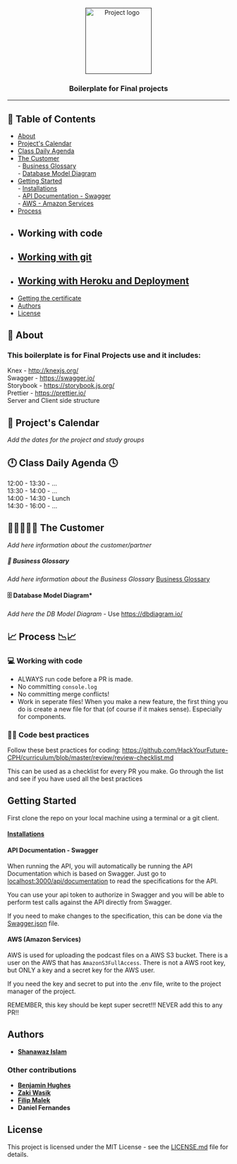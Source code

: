 
<p align="center">
  <a href="" rel="noopener">
 <img width=150px height=150px src="https://www.hackyourfuture.dk/static/logo-dark.svg" alt="Project logo"></a>
</p>

<h3 align="center">Boilerplate for Final projects
</h3>

---

## 📝 Table of Contents

- [About](#about)
- [Project's Calendar](#projects-calendar)
- [Class Daily Agenda](#class-daily-agenda)
- [The Customer](#the-customer)   
        - [Business Glossary](/BusinessGlossary.md)   
        - [Database Model Diagram](#️database-model)   
- [Getting Started](#getting_started)   
        - [Installations](/installations.md)   
        - [API Documentation - Swagger](#api-documentation)    
        - [AWS - Amazon Services](#aws)   
- [Process](#process)   
- ## Working with code   
- ## [Working with git](/working-with-git.md)   
- ## [Working with Heroku and Deployment](#code)   
- [Getting the certificate](/certificate.md)  
- [Authors](#authors)   
- [License](#license)  



## 🧐 About <a name = "about"></a>

### This boilerplate is for Final Projects use and it includes:

Knex - http://knexjs.org/    
Swagger - https://swagger.io/        
Storybook - https://storybook.js.org/       
Prettier - https://prettier.io/      
Server and Client side structure  

## 📅 Project's Calendar

*Add the dates for the project and study groups*

## 🕛 Class Daily Agenda 🕓

12:00 - 13:30 - ...   
13:30 - 14:00 - ...   
14:00 - 14:30 - Lunch   
14:30 - 16:00 - ...   

## 👩‍💼💡👨‍💼 The Customer 

*Add here information about the customer/partner*

##### 💼 Business Glossary

*Add here information about the Business Glossary*
[Business Glossary](/BusinessGlossary.md)

#### 🗄️ Database Model Diagram*

*Add here the DB Model Diagram* - Use https://dbdiagram.io/

## 📈 Process 📉📈

### 💻 Working with code

- ALWAYS run code before a PR is made.
- No committing `console.log`
- No committing merge conflicts!
- Work in seperate files! When you make a new feature, the first thing you do is create a new file for that (of course if it makes sense). Especially for components. 

### 👍🏽 Code best practices
Follow these best practices for coding: https://github.com/HackYourFuture-CPH/curriculum/blob/master/review/review-checklist.md

This can be used as a checklist for every PR you make. Go through the list and see if you have used all the best practices

## Getting Started
First clone the repo on your local machine using a terminal or a git client.

#### [Installations](/installations.md)

#### API Documentation - Swagger

When running the API, you will automatically be running the API Documentation
which is based on Swagger. Just go to
[localhost:3000/api/documentation](http://localhost:3000/api/documentation) to
read the specifications for the API.

You can use your api token to authorize in Swagger and you will be able to
perform test calls against the API directly from Swagger.

If you need to make changes to the specification, this can be done via the
[Swagger.json](/src/server/config/swagger.json) file.


#### AWS (Amazon Services)
AWS is used for uploading the podcast files on a AWS S3 bucket. There is a user on the AWS that has `AmazonS3FullAccess`. There is not a AWS root key, but ONLY a key and a secret key for the AWS user. 

If you need the key and secret to put into the .env file, write to the project manager of the project. 

REMEMBER, this key should be kept super secret!!! NEVER add this to any PR!!

## Authors

* [**Shanawaz Islam**](https://github.com/h09shais)

### Other contributions

* [**Benjamin Hughes**](https://github.com/benna100)
* [**Zaki Wasik**](https://github.com/zkwsk/)
* [**Filip Malek**](https://github.com/REX500)
* **Daniel Fernandes**


## License

This project is licensed under the MIT License - see the [LICENSE.md](LICENSE.md) file for details.


